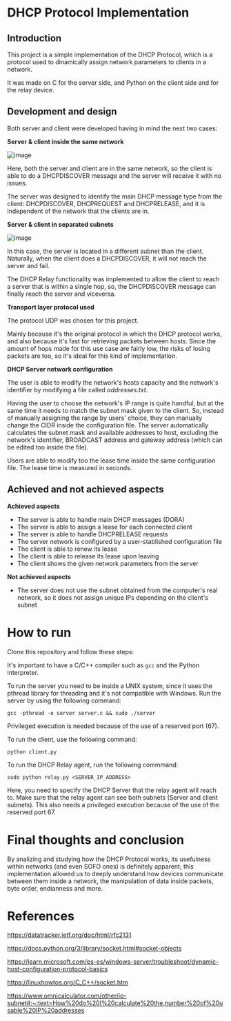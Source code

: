 # DHCP Protocol Implementation

## Introduction

This project is a simple implementation of the DHCP Protocol, which is a protocol used to dinamically assign network parameters to clients in a network.

It was made on C for the server side, and Python on the client side and for the relay device.

## Development and design

Both server and client were developed having in mind the next two cases:

**Server & client inside the same network**

![image](https://github.com/user-attachments/assets/bb6b330b-b8a2-4d87-a80f-6c5092120eb2)

Here, both the server and client are in the same network, so the client is able to do a DHCPDISCOVER message and the server will receive it with no issues.

The server was designed to identify the main DHCP message type from the client: DHCPDISCOVER, DHCPREQUEST and DHCPRELEASE, and it is independent of the network that the clients are in.

**Server & client in separated subnets**

![image](https://github.com/user-attachments/assets/9aa831ab-00f5-427d-bad7-43ea9ac3bf6b)

In this case, the server is located in a different subnet than the client. Naturally, when the client does a DHCPDISCOVER, it will not reach the server and fail.

The DHCP Relay functionality was implemented to allow the client to reach a server that is within a single hop, so, the DHCPDISCOVER message can finally reach the server and viceversa.

**Transport layer protocol used**

The protocol UDP was chosen for this project.

Mainly because it's the original protocol in which the DHCP protocol works, and also because it's fast for retrieving packets between hosts. Since the amount of hops made for this use case are fairly low, the risks of losing packets are too, so it's ideal for this kind of implementation.

**DHCP Server network configuration**

The user is able to modify the network's hosts capacity and the network's identifier by modifying a file called _addresses.txt_.

Having the user to choose the network's IP range is quite handful, but at the same time it needs to match the subnet mask given to the client. So, instead of manually assigning the range by users' choice, they can manually change the CIDR inside the configuration file. The server automatically calculates the subnet mask and available addresses to host, excluding the network's identifier, BROADCAST address and gateway address (which can be edited too inside the file).

Users are able to modify too the lease time inside the same configuration file. The lease time is measured in seconds.

## Achieved and not achieved aspects

**Achieved aspects**

- The server is able to handle main DHCP messages (DORA)
- The server is able to assign a lease for each connected client
- The server is able to handle DHCPRELEASE requests
- The server network is configured by a user-stablished configuration file
- The client is able to renew its lease
- The client is able to release its lease upon leaving
- The client shows the given network parameters from the server
  
**Not achieved aspects**
  - The server does not use the subnet obtained from the computer's real network, so it does not assign unique IPs depending on the client's subnet

# How to run

Clone this repository and follow these steps:

It's important to have a C/C++ compiler such as `gcc` and the Python interpreter.

To run the server you need to be inside a UNIX system, since it uses the pthread library for threading and it's not compatible with Windows. Run the server by using the following command: 

`gcc -pthread -o server server.c && sudo ./server`

Privileged execution is needed because of the use of a reserved port (67).

To run the client, use the following command:

`python client.py`

To run the DHCP Relay agent, run the following commmand:

`sudo python relay.py <SERVER_IP_ADDRESS>`

Here, you need to specify the DHCP Server that the relay agent will reach to. Make sure that the relay agent can see both subnets (Server and client subnets). This also needs a privileged execution because of the use of the reserved port 67.

# Final thoughts and conclusion

By analizing and studying how the DHCP Protocol works, its usefulness within networks (and even SOFO ones) is definitely apparent; this implementation allowed us to deeply understand how devices communicate between them inside a network, the manipulation of data inside packets, byte order, endianness and more.

# References
https://datatracker.ietf.org/doc/html/rfc2131

https://docs.python.org/3/library/socket.html#socket-objects

https://learn.microsoft.com/es-es/windows-server/troubleshoot/dynamic-host-configuration-protocol-basics

https://linuxhowtos.org/C_C++/socket.htm

https://www.omnicalculator.com/other/ip-subnet#:~:text=How%20do%20I%20calculate%20the,number%20of%20usable%20IP%20addresses
